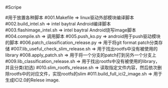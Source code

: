 #Scripe

#用于放置各种脚本
#001.Makefile										=>		linux驱动外部模块编译脚本
#002.build_intel.sh									=>		intel baytral Android编译脚本
#003.flashimage_intel.sh							=>		intel baytral Android烧写image脚本
#004.compile.sh										=>		调用脚本
#005.push_ko.py										=>		android用于push驱动模块的脚本
#006.patch_classification_release.py 				=>		用于将git format patch分类存储
#007.lib_useful_check_slim_release.sh 				=>  	用于找出rootfs中没有被使用的library
#008.apply_patch.sh 								=> 		用于将一个分支的patch打到另外一个分支上	
#009.lib_classification_release.sh  				=>      用于找出rootfs中没有被使用的library，并且分类(初选)
#010.slim_rootfs_release.sh 						=> 		读取指定文件内容，然后依次删除rootfs中的对应文件，实现rootfs的slim
#011.build_full_ici2_image.sh 						=> 		用于生成ICI2.0的Relese image.
